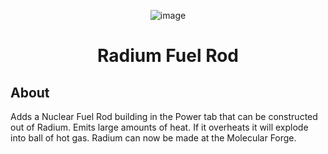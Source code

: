 <div align="center">

![image](./Preview/banner.png)

# Radium Fuel Rod

</div>

## About
Adds a Nuclear Fuel Rod building in the Power tab that can be constructed out of Radium. Emits large amounts of heat.
If it overheats it will explode into ball of hot gas.
Radium can now be made at the Molecular Forge.

